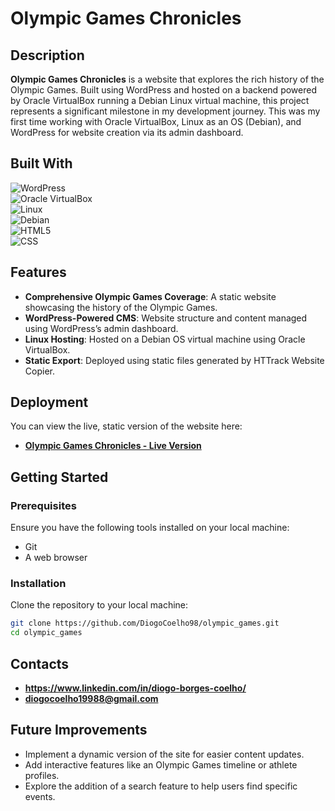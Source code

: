 # Olympic Games Chronicles

## Description
**Olympic Games Chronicles** is a website that explores the rich history of the Olympic Games. Built using WordPress and hosted on a backend powered by Oracle VirtualBox running a Debian Linux virtual machine, this project represents a significant milestone in my development journey. This was my first time working with Oracle VirtualBox, Linux as an OS (Debian), and WordPress for website creation via its admin dashboard.

## Built With
![WordPress](https://img.shields.io/badge/WordPress-21759B?style=for-the-badge&logo=wordpress&logoColor=white)  
![Oracle VirtualBox](https://img.shields.io/badge/Oracle%20VirtualBox-183A61?style=for-the-badge&logo=virtualbox&logoColor=white)  
![Linux](https://img.shields.io/badge/Linux-FCC624?style=for-the-badge&logo=linux&logoColor=black)  
![Debian](https://img.shields.io/badge/Debian-A81D33?style=for-the-badge&logo=debian&logoColor=white)  
![HTML5](https://img.shields.io/badge/HTML5-E34F26?style=for-the-badge&logo=html5&logoColor=white)  
![CSS](https://img.shields.io/badge/CSS-1572B6?style=for-the-badge&logo=css3&logoColor=white)

## Features
- **Comprehensive Olympic Games Coverage**: A static website showcasing the history of the Olympic Games.
- **WordPress-Powered CMS**: Website structure and content managed using WordPress’s admin dashboard.
- **Linux Hosting**: Hosted on a Debian OS virtual machine using Oracle VirtualBox.
- **Static Export**: Deployed using static files generated by HTTrack Website Copier.

## Deployment
You can view the live, static version of the website here:  
- **[Olympic Games Chronicles - Live Version](https://olympicgameschronicles.netlify.app/)**

## Getting Started

### Prerequisites
Ensure you have the following tools installed on your local machine:
- Git
- A web browser

### Installation
Clone the repository to your local machine:
```bash
git clone https://github.com/DiogoCoelho98/olympic_games.git
cd olympic_games
```

## Contacts
- **https://www.linkedin.com/in/diogo-borges-coelho/**
- **diogocoelho19988@gmail.com**

## Future Improvements
- Implement a dynamic version of the site for easier content updates.
- Add interactive features like an Olympic Games timeline or athlete profiles.
- Explore the addition of a search feature to help users find specific events.
